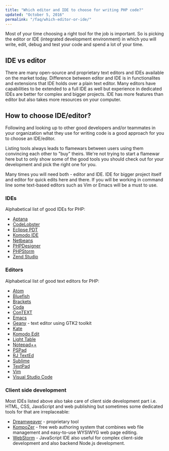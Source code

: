 ```yaml
---
title: "Which editor and IDE to choose for writing PHP code?"
updated: "October 5, 2016"
permalink: "/faq/which-editor-or-ide/"
---
```


Most of your time choosing a right tool for the job is important. So is picking the editor or IDE (integrated development environment) in
which you will write, edit, debug and test your code and spend a lot of your time.

## IDE vs editor

There are many open-source and proprietary text editors and IDEs available on the market today. Difference between editor and IDE is in
functionalites and extensions that IDE holds over a plain text editor. Many editors have capabilities to be extended to a full IDE as well but experience in dedicated IDEs are better for complex and bigger projects.
IDE has more features than editor but also takes more resources on your computer.

## How to choose IDE/editor?

Following and looking up to other good developers and/or teammates in your organization what they use for writing code is a good approach for you to choose an IDE/editor.

Listing tools always leads to flamewars between users using them convincing each other to "buy" theirs. We're not trying to start a flamewar here
but to only show some of the good tools you should check out for your development and pick the right one for you.

Many times you will need both - editor and IDE. IDE for bigger project itself and editor for quick edits here and there. If you will be working in command line some text-based editors such as Vim or Emacs will be a must to use.

### IDEs

Alphabetical list of good IDEs for PHP:

- [Aptana](http://www.aptana.com/)
- [CodeLobster](http://www.codelobster.com/)
- [Eclipse PDT](http://www.eclipse.org/pdt/)
- [Komodo IDE](http://www.activestate.com/komodo-ide)
- [Netbeans](https://netbeans.org/)
- [PHPDesigner](http://www.mpsoftware.dk/phpdesigner.php)
- [PHPStorm](http://www.jetbrains.com/phpstorm/)
- [Zend Studio](http://www.zend.com/en/products/studio)

### Editors

Alphabetical list of good text editors for PHP:

- [Atom](https://atom.io/)
- [Bluefish](http://bluefish.openoffice.nl/)
- [Brackets](http://brackets.io/)
- [Coda](https://panic.com/coda/)
- [ConTEXT](http://www.contexteditor.org/)
- [Emacs](http://www.gnu.org/software/emacs/)
- [Geany](http://www.geany.org/) - text editor using GTK2 toolkit
- [Kate](http://kate-editor.org/)
- [Komodo Edit](http://komodoide.com/)
- [Light Table](http://lighttable.com/)
- [Notepad++](http://notepad-plus-plus.org/)
- [PSPad](http://www.pspad.com/)
- [RJ TextEd](http://www.rj-texted.se/)
- [Sublime](http://www.sublimetext.com/)
- [TextPad](http://www.textpad.com/products/textpad/index.html)
- [Vim](http://www.vim.org/)
- [Visual Studio Code](https://www.visualstudio.com/en-us/products/code-vs.aspx)

### Client side development

Most IDEs listed above also take care of client side development part i.e. HTML, CSS, JavaScript and web publishing but sometimes some dedicated tools for that are irreplaceable:

* [Dreamweaver](http://www.adobe.com/si/products/dreamweaver.html) - proprietary tool
* [KompoZer](http://kompozer.net/) - free web authoring system that combines web file management and easy-to-use WYSIWYG web page editing.
* [WebStorm](https://www.jetbrains.com/webstorm/) - JavaScript IDE also useful for complex client-side development and also backend Node.js development.

